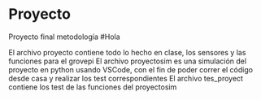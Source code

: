 # Proyecto
Proyecto final metodología
#Hola

El archivo proyecto contiene todo lo hecho en clase, los sensores y las funciones para el grovepi
El archivo proyectosim es una simulación del proyecto en python usando VSCode, con el fin de poder correr el código desde casa y realizar los test correspondientes
El archivo tes_proyect contiene los test de las funciones del proyectosim
